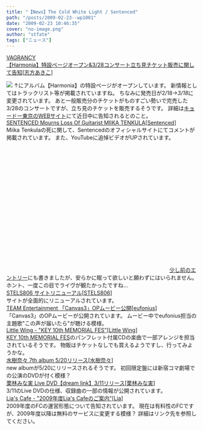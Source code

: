 ```yaml
---
title: "【News】The Cold White Light / Sentenced"
path: "/posts/2009-02-23--wp1001"
date: "2009-02-23 10:46:35"
cover: "no-image.png"
author: "stfate"
tags: ["ニュース"]
---
```


<style type="text/css">
<!--
p {white-space: pre-wrap};
-->
</style>

<a class="topics" href="http://www.vagrancy.jp/" target="_blank">VAGRANCY 【Harmonia】特設ページオープン&3/28コンサート立ち見チケット販売に関して告知</a><span class="junre">[<a href="http://www.vagrancy.jp/" target="_blank">志方あきこ</a>]</span>
<div class="news"><a href="http://shikata-akiko.com/harmonia/" target="_blank"><img src="http://stfate.net/img/ban_468_60_b.jpg" class="image" /></a>
↑にアルバム【Harmonia】の特設ページがオープンしています。
新情報としてはトラックリスト等が掲載されていますね。
ちなみに発売日が2/18→<em>3/18</em>に変更されています。
あと一般販売分のチケットがものすごい勢いで完売した3/28のコンサートですが、立ち見のチケットを販売するそうです。
詳細は<a href="http://www.kyodotokyo.com/detail_a.cfm?ppk=k0132801" target="_blank">キョードー東京のWEBサイト</a>にて近日中に告知されるとのこと。</div>
<a class="topics" href="http://www.metalfromfinland.com/news/2009-02-22_20:10/sentenced_mourns_loss_of_guitarist_miika_tenkula" target="_blank">SENTENCED Mourns Loss Of Guitarist MIIKA TENKULA</a><span class="junre">[<a href="http://www.sentenced.org/" target="_blank">Sentenced</a>]</span>
<div class="news">Miika Tenkulaの死に関して、Sentencedのオフィシャルサイトにてコメントが掲載されています。
また、YouTubeに追悼ビデオがUPされています。
<object width="425" height="344"><param name="movie" value="http://www.youtube.com/v/hxJz--U25BI&hl=ja&fs=1"></param><param name="allowFullScreen" value="true"></param><param name="allowscriptaccess" value="always"></param><embed src="http://www.youtube.com/v/hxJz--U25BI&hl=ja&fs=1" type="application/x-shockwave-flash" allowscriptaccess="always" allowfullscreen="true" width="425" height="344"></embed></object>
<a href="http://stfate.net/news/eid1414.html">少し前のエントリー</a>にも書きましたが、安らかに眠って欲しいと願わずにはいられません。
ホント、一度この目でライヴが観たかったですね…</div>
<a class="topics" href="http://www.stels806.com/" target="_blank">STELS806 サイトリニューアル</a><span class="junre">[<a href="http://www.stels806.com/" target="_blank">STELS806</a>]</span>
<div class="news">サイトが全面的にリニューアルされています。</div>
<a class="topics" href="http://www.team-e.co.jp/sp/archive/canvas3.html" target="_blank">TEAM Entertainment 「Canvas3」OPムービー公開</a><span class="junre">[<a href="http://eufonius.net/" target="_blank">eufonius</a>]</span>
<div class="news">「Canvas3」のOPムービーが公開されています。
ムービー中でeufonius担当の主題歌"この声が届いたら"が聴ける模様。</div>
<a class="topics" href="http://www.littlewing.ne.jp/" target="_blank">Little Wing - "KEY 10th MEMORIAL FES"</a><span class="junre">[<a href="http://www.littlewing.ne.jp/" target="_blank">Little Wing</a>]</span>
<div class="news"><a href="http://key.visualarts.gr.jp/10thfes/" target="_blank">KEY 10th MEMORIAL FES</a>のパンフレット付属CDの楽曲で一部アレンジを担当されているそうです。
物販はチケットなしでも買えるようですし、行ってみようかな。</div>
<a class="topics" href="http://www.mizukinana.jp/" target="_blank">水樹奈々 7th album 5/20リリース</a><span class="junre">[<a href="http://www.mizukinana.jp/" target="_blank">水樹奈々</a>]</span>
<div class="news">new albumが5/20にリリースされるそうです。
初回限定盤には新宿コマ劇場での公演のDVDが付く模様？</div>
<a class="topics" href="http://kuribayashi-minami.jp/" target="_blank">栗林みな実 Live DVD【dream link】3/11リリース</a><span class="junre">[<a href="http://kuribayashi-minami.jp/" target="_blank">栗林みな実</a>]</span>
<div class="news">3/11のLive DVDの仕様、収録曲の一部の情報が公開されています。</div>
<a class="topics" href="http://blog.lias-cafe.com/" target="_blank">Lia's Cafe - "2009年度Lia's Cafeのご案内"</a><span class="junre">[<a href="http://www.lias-cafe.com/" target="_blank">Lia</a>]</span>
<div class="news">2009年度のFCの運営形態について告知されています。
現在は有料性のFCですが、2009年度以降は無料のサービスに変更する模様？
詳細はリンク先を参照してください。</div>
